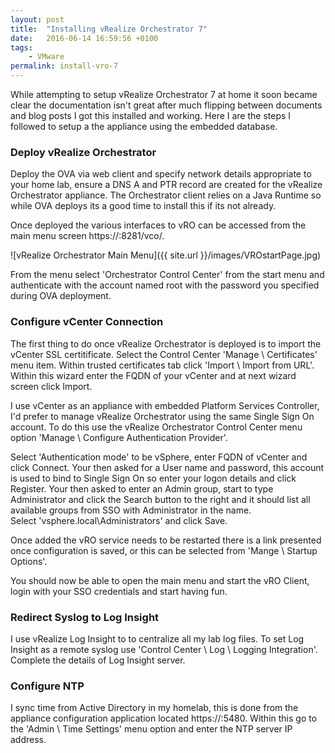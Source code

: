 ```yaml
---
layout: post
title:  "Installing vRealize Orchestrator 7"
date:   2016-06-14 16:59:56 +0100
tags:
    - VMware
permalink: install-vro-7
---
```

While attempting to setup vRealize Orchestrator 7 at home it soon became clear the documentation isn't great
after much flipping between documents and blog posts I got this installed and working. Here I are the steps
I followed to setup a the appliance using the embedded database.

<H3>Deploy vRealize Orchestrator</H3>
Deploy the OVA via web client and specify network details appropriate to your home lab,  ensure a DNS A and PTR 
record are created for the vRealize Orchestrator appliance.  The Orchestrator client relies on a Java Runtime so 
while OVA deploys its a good time to install this if its not already.

Once deployed the various interfaces to vRO can be accessed from the main menu screen https://<fqdn>:8281/vco/.

![vRealize Orchestrator Main Menu]({{ site.url }}/images/VROstartPage.jpg)

From the menu select 'Orchestrator Control Center' from the start menu and authenticate with the account named 
root with the password you specified during OVA deployment.

<H3>Configure vCenter Connection</H3>
The first thing to do once vRealize Orchestrator is deployed is to import the vCenter SSL certitificate. 
Select the Control Center 'Manage \ Certificates' menu item.  Within trusted certificates tab click 
'Import \ Import from URL'. Within this wizard enter the FQDN of your vCenter and at next wizard screen 
click Import.

I use vCenter as an appliance with embedded Platform Services Controller, I'd prefer to manage vRealize 
Orchestrator using the same Single Sign On account.  To do this use the vRealize Orchestrator Control 
Center menu option 'Manage \ Configure Authentication Provider'.

Select 'Authentication mode' to be vSphere,  enter FQDN of vCenter and click Connect.  Your then asked for 
a User name and password, this account is used to bind to Single Sign On so enter your logon details and 
click Register. Your then asked to enter an Admin group, start to type Administrator and click the Search 
button to the right and it should list all available groups from SSO with Administrator in the name.  
Select 'vsphere.local\Administrators' and click Save.

Once added the vRO service needs to be restarted there is a link presented once configuration is saved,  or 
this can be selected from 'Mange \ Startup Options'.

You should now be able to open the main menu and start the vRO Client, login with your SSO credentials and 
start having fun.

<H3>Redirect Syslog to Log Insight</H3>
I use vRealize Log Insight to to centralize all my lab log files. To set Log Insight as a remote syslog use 
'Control Center \ Log \ Logging Integration'.  Complete the details of Log Insight server.

<H3>Configure NTP</H3>
I sync time from Active Directory in my homelab,  this is done from the appliance configuration application 
located https://<fqdn>:5480. Within this go to the 'Admin \ Time Settings' menu option and enter the NTP 
server IP address.